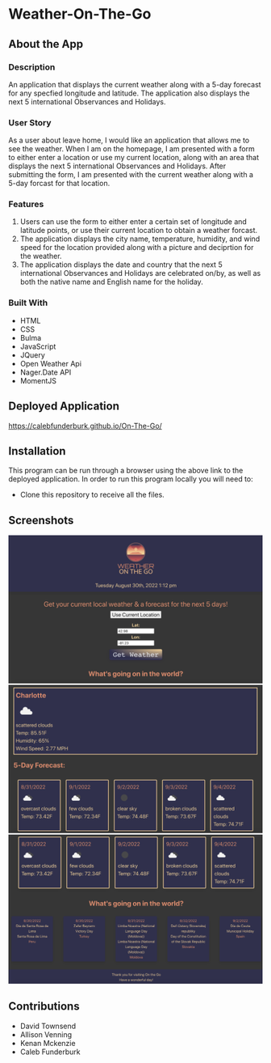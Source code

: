 # Weather-On-The-Go

## About the App

### Description

An application that displays the current weather along with a 5-day forecast for any specfied longitude and latitude. The application also displays the next 5 international Observances and Holidays.

### User Story

As a user about leave home, I would like an application that allows me to see the weather. When I am on the homepage, I am presented with a form to either enter a location or use my current location, along with an area that displays the next 5 international Observances and Holidays. After submitting the form, I am presented with the current weather along with a 5-day forcast for that location.

### Features

1. Users can use the form to either enter a certain set of longitude and latitude points, or use their current location to obtain a weather forcast.
2. The application displays the city name, temperature, humidity, and wind speed for the location provided along with a picture and deciprtion for the weather.
3. The application displays the date and country that the next 5 international Observances and Holidays are celebrated on/by, as well as both the native name and English name for the holiday.

### Built With

- HTML
- CSS
- Bulma
- JavaScript
- JQuery
- Open Weather Api
- Nager.Date API
- MomentJS

## Deployed Application

https://calebfunderburk.github.io/On-The-Go/

## Installation

This program can be run through a browser using the above link to the deployed application. In order to run this program locally you will need to:

* Clone this repository to receive all the files.

## Screenshots
![Screenshot-1](./assets/images/screenshot1.png)
![Screenshot-2](./assets/images/screenshot2.png)
![Screenshot-3](./assets/images/screenshot3.png)

## Contributions

- David Townsend
- Allison Venning
- Kenan Mckenzie
- Caleb Funderburk
